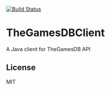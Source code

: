 [![Build Status](https://travis-ci.org/zygimantus/TheGamesDBClient.svg?branch=master)](https://travis-ci.org/zygimantus/TheGamesDBClient)

# TheGamesDBClient
A Java client for TheGamesDB API

License
----

MIT